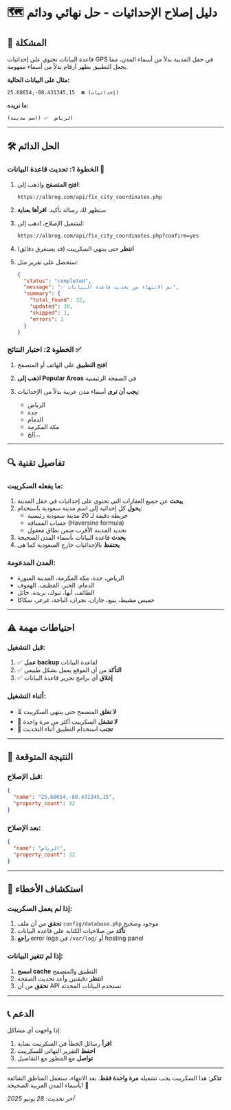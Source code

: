 # 🗺️ دليل إصلاح الإحداثيات - حل نهائي ودائم

## 🎯 **المشكلة**
قاعدة البيانات تحتوي على إحداثيات GPS في حقل المدينة بدلاً من أسماء المدن، مما يجعل التطبيق يظهر أرقام بدلاً من أسماء مفهومة.

**مثال على البيانات الحالية:**
```
25.68654,-80.431345,15  ❌ (إحداثيات)
```

**ما نريده:**
```
الرياض  ✅ (اسم مدينة)
```

---

## 🛠️ **الحل الدائم**

### **الخطوة 1: تحديث قاعدة البيانات** 🔧

1. **افتح المتصفح** واذهب إلى:
   ```
   https://albrog.com/api/fix_city_coordinates.php
   ```

2. ستظهر لك رسالة تأكيد. **اقرأها بعناية**

3. لتشغيل الإصلاح، اذهب إلى:
   ```
   https://albrog.com/api/fix_city_coordinates.php?confirm=yes
   ```

4. **انتظر** حتى ينتهي السكريبت (قد يستغرق دقائق)

5. ستحصل على تقرير مثل:
   ```json
   {
     "status": "completed",
     "message": "✅ تم الانتهاء من تحديث قاعدة البيانات",
     "summary": {
       "total_found": 32,
       "updated": 30,
       "skipped": 1,
       "errors": 1
     }
   }
   ```

### **الخطوة 2: اختبار النتائج** ✅

1. **افتح التطبيق** على الهاتف أو المتصفح

2. **اذهب إلى Popular Areas** في الصفحة الرئيسية

3. **يجب أن ترى** أسماء مدن عربية بدلاً من الإحداثيات:
   - الرياض
   - جدة  
   - الدمام
   - مكة المكرمة
   - إلخ...

---

## 🔍 **تفاصيل تقنية**

### **ما يفعله السكريبت:**

1. **يبحث** عن جميع العقارات التي تحتوي على إحداثيات في حقل المدينة
2. **يحول** كل إحداثية إلى اسم مدينة سعودية باستخدام:
   - خريطة دقيقة لـ 20 مدينة سعودية رئيسية
   - حساب المسافة (Haversine formula)
   - تحديد المدينة الأقرب ضمن نطاق معقول
3. **يحدث** قاعدة البيانات بأسماء المدن الصحيحة
4. **يحتفظ** بالإحداثيات خارج السعودية كما هي

### **المدن المدعومة:**
- الرياض، جدة، مكة المكرمة، المدينة المنورة
- الدمام، الخبر، القطيف، الهفوف  
- الطائف، أبها، تبوك، بريدة، حائل
- خميس مشيط، ينبع، جازان، نجران، الباحة، عرعر، سكاكا

---

## ⚠️ **احتياطات مهمة**

### **قبل التشغيل:**
1. ✅ **عمل backup** لقاعدة البيانات
2. ✅ **التأكد** من أن الموقع يعمل بشكل طبيعي
3. ✅ **إغلاق** أي برامج تحرير قاعدة البيانات

### **أثناء التشغيل:**
- ⏳ **لا تغلق** المتصفح حتى ينتهي السكريبت
- 🚫 **لا تشغل** السكريبت أكثر من مرة واحدة
- 📱 **تجنب** استخدام التطبيق أثناء التحديث

---

## 🎉 **النتيجة المتوقعة**

### **قبل الإصلاح:**
```json
{
  "name": "25.68654,-80.431345,15",
  "property_count": 32
}
```

### **بعد الإصلاح:**
```json
{
  "name": "الرياض",
  "property_count": 32
}
```

---

## 🔧 **استكشاف الأخطاء**

### **إذا لم يعمل السكريبت:**
1. **تحقق** من أن ملف `config/database.php` موجود وصحيح
2. **تأكد** من صلاحيات الكتابة على قاعدة البيانات
3. **راجع** error logs في `/var/log/` أو hosting panel

### **إذا لم تتغير البيانات:**
1. **امسح cache** التطبيق والمتصفح
2. **انتظر** دقيقتين وأعد تحديث الصفحة
3. **تحقق** من أن API تستخدم البيانات المحدثة

---

## 📞 **الدعم**

إذا واجهت أي مشاكل:
1. **اقرأ** رسائل الخطأ في السكريبت بعناية
2. **احفظ** التقرير النهائي للسكريبت
3. **تواصل** مع المطور مع التفاصيل

---

**تذكر**: هذا السكريبت يجب تشغيله **مرة واحدة فقط**. بعد الانتهاء، ستعمل المناطق الشائعة بأسماء المدن العربية الصحيحة! 🚀

*آخر تحديث: 28 يونيو 2025* 